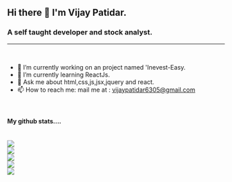 ## Hi there 👋 I'm Vijay Patidar.

### A self taught developer and stock analyst.

---
<br />



- 🔭 I’m currently working on an project named 'Inevest-Easy.
- 🌱 I’m currently learning ReactJs.
- 💬 Ask me about html,css,js,jsx,jquery and react.
- 📫 How to reach me: mail me at : vijaypatidar6305@gmail.com
<br />

#### My github stats....
<br />
<img src="https://komarev.com/ghpvc/?username=patidarV1jay">
<br />
<img src="https://github-readme-stats.vercel.app/api?username=patidarV1jay">
<br />
<img src="http://github-readme-streak-stats.herokuapp.com?user=patidarV1jay&theme=dark&hide_border=true" >
<br />
<img src="https://github-readme-stats.vercel.app/api/top-langs/?username=patidarV1jay">
<br />
<img src="https://github-profile-trophy.vercel.app/?username=patidarV1jay">
<br />

